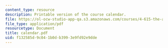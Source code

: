 ```yaml
---
content_type: resource
description: Printable version of the course calendar.
file: https://ol-ocw-studio-app-qa.s3.amazonaws.com/courses/4-615-the-architecture-of-cairo-spring-2002/f132585d9c041b0db3993e9fd92e9dde_calendar.pdf
file_type: application/pdf
resourcetype: Document
title: calendar.pdf
uid: f132585d-9c04-1b0d-b399-3e9fd92e9dde
---
```

